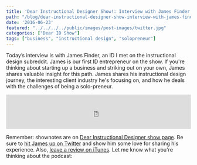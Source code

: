```yaml
---
title: 'Dear Instructional Designer Show!: Interview with James Finder'
path: "/blog/dear-instructional-designer-show-interview-with-james-finder"
date: '2016-06-23'
featured: "../../../../public/images/post-images/twitter.jpg"
categories: ["Dear ID Show"]
tags: ["business", "instructional design", "solopreneur"]
---
```


Today’s interview is with James Finder, an ID I met on the instructional design subreddit. James is our first ID entrepreneur on the show. If you're thinking about starting up a business and striking out on your own, James shares valuable insight for this path. James shares his instructional design journey, the interesting client industry he's focusing on, and how he deals with the challenges of being a solo-preneur.

<iframe src="https://simplecast.com/e/38102?style=medium-light" width="100%" height="94px" frameborder="0" scrolling="no" seamless=""></iframe>

Remember: shownotes are on [Dear Instructional Designer show page](https://dearinstructionaldesigner.simplecast.fm/). Be sure to [hit James up on Twitter](https://twitter.com/getplexdesign) and show him some love for sharing his experience. Also, [leave a review on iTunes](https://itunes.apple.com/us/podcast/dear-instructional-designer/id1111995456?mt=2). Let me know what you're thinking about the podcast:
